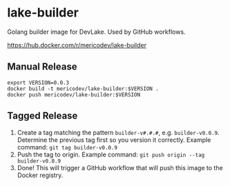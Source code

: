 # lake-builder

Golang builder image for DevLake. Used by GitHub workflows.

https://hub.docker.com/r/mericodev/lake-builder

## Manual Release

```shell
export VERSION=0.0.3
docker build -t mericodev/lake-builder:$VERSION .
docker push mericodev/lake-builder:$VERSION
```

## Tagged Release
1. Create a tag matching the pattern `builder-v#.#.#`, e.g. `builder-v0.0.9`. Determine the previous tag first so you version
it correctly. Example command: `git tag builder-v0.0.9`
2. Push the tag to origin. Example command: `git push origin --tag builder-v0.0.9`
3. Done! This will trigger a GitHub workflow that will push this image to the Docker registry.